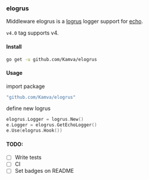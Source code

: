 ### elogrus

Middleware elogrus is a [logrus](https://github.com/sirupsen/logrus) logger support for [echo](https://github.com/labstack/echo).

`v4.0` tag supports v4.

#### Install

```sh
go get -u github.com/Kamva/elogrus
```

#### Usage

import package

```go
"github.com/Kamva/elogrus"
```

define new logrus

```go
elogrus.Logger = logrus.New()
e.Logger = elogrus.GetEchoLogger()
e.Use(elogrus.Hook())
```


#### TODO: 
- [ ] Write tests
- [ ] CI
- [ ] Set badges on README